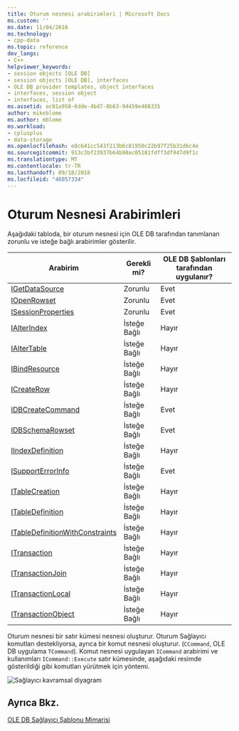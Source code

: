 ```yaml
---
title: Oturum nesnesi arabirimleri | Microsoft Docs
ms.custom: ''
ms.date: 11/04/2016
ms.technology:
- cpp-data
ms.topic: reference
dev_langs:
- C++
helpviewer_keywords:
- session objects [OLE DB]
- session objects [OLE DB], interfaces
- OLE DB provider templates, object interfaces
- interfaces, session object
- interfaces, list of
ms.assetid: ac01a958-6dde-4bd7-8b63-94459e488335
author: mikeblome
ms.author: mblome
ms.workload:
- cplusplus
- data-storage
ms.openlocfilehash: e8c641cc543f213b6c81950c22b97f25b31d6c4e
ms.sourcegitcommit: 913c3bf23937b64b90ac05181fdff3df947d9f1c
ms.translationtype: MT
ms.contentlocale: tr-TR
ms.lasthandoff: 09/18/2018
ms.locfileid: "46057334"
---
```

# <a name="session-object-interfaces"></a>Oturum Nesnesi Arabirimleri

Aşağıdaki tabloda, bir oturum nesnesi için OLE DB tarafından tanımlanan zorunlu ve isteğe bağlı arabirimler gösterilir.  
  
|Arabirim|Gerekli mi?|OLE DB Şablonları tarafından uygulanır?|  
|---------------|---------------|--------------------------------------|  
|[IGetDataSource](/previous-versions/windows/desktop/ms709721\(v=vs.85\))|Zorunlu|Evet|  
|[IOpenRowset](/previous-versions/windows/desktop/ms716946\(v=vs.85\))|Zorunlu|Evet|  
|[ISessionProperties](/previous-versions/windows/desktop/ms713721\(v=vs.85\))|Zorunlu|Evet|  
|[IAlterIndex](/previous-versions/windows/desktop/ms714943\(v=vs.85\))|İsteğe Bağlı|Hayır|  
|[IAlterTable](/previous-versions/windows/desktop/ms719764\(v=vs.85\))|İsteğe Bağlı|Hayır|  
|[IBindResource](/previous-versions/windows/desktop/ms714936\(v=vs.85\))|İsteğe Bağlı|Hayır|  
|[ICreateRow](/previous-versions/windows/desktop/ms716832\(v=vs.85\))|İsteğe Bağlı|Hayır|  
|[IDBCreateCommand](/previous-versions/windows/desktop/ms711625\(v=vs.85\))|İsteğe Bağlı|Evet|  
|[IDBSchemaRowset](/previous-versions/windows/desktop/ms713686\(v=vs.85\))|İsteğe Bağlı|Evet|  
|[IIndexDefinition](/previous-versions/windows/desktop/ms711593\(v=vs.85\))|İsteğe Bağlı|Hayır|  
|[ISupportErrorInfo](/previous-versions/windows/desktop/ms715816\(v=vs.85\))|İsteğe Bağlı|Evet|  
|[ITableCreation](/previous-versions/windows/desktop/ms713639\(v=vs.85\))|İsteğe Bağlı|Hayır|  
|[ITableDefinition](/previous-versions/windows/desktop/ms714277\(v=vs.85\))|İsteğe Bağlı|Hayır|  
|[ITableDefinitionWithConstraints](/previous-versions/windows/desktop/ms720947\(v=vs.85\))|İsteğe Bağlı|Hayır|  
|[ITransaction](/previous-versions/windows/desktop/ms723053\(v=vs.85\))|İsteğe Bağlı|Hayır|  
|[ITransactionJoin](/previous-versions/windows/desktop/ms718071\(v=vs.85\))|İsteğe Bağlı|Hayır|  
|[ITransactionLocal](/previous-versions/windows/desktop/ms714893\(v=vs.85\))|İsteğe Bağlı|Hayır|  
|[ITransactionObject](/previous-versions/windows/desktop/ms713659\(v=vs.85\))|İsteğe Bağlı|Hayır|  
  
Oturum nesnesi bir satır kümesi nesnesi oluşturur. Oturum Sağlayıcı komutları destekliyorsa, ayrıca bir komut nesnesi oluşturur. (`CCommand`, OLE DB uygulama `TCommand`). Komut nesnesi uygulayan `ICommand` arabirimi ve kullanımları `ICommand::Execute` satır kümesinde, aşağıdaki resimde gösterildiği gibi komutları yürütmek için yöntemi.  
  
![Sağlayıcı kavramsal diyagram](../../data/oledb/media/vc4u551.gif "vc4u551")  
  
## <a name="see-also"></a>Ayrıca Bkz.  

[OLE DB Sağlayıcı Şablonu Mimarisi](../../data/oledb/ole-db-provider-template-architecture.md)